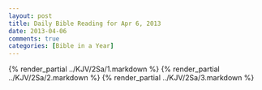 ```yaml
---
layout: post
title: Daily Bible Reading for Apr 6, 2013
date: 2013-04-06
comments: true
categories: [Bible in a Year]
---
```

{% render_partial ../KJV/2Sa/1.markdown %}
{% render_partial ../KJV/2Sa/2.markdown %}
{% render_partial ../KJV/2Sa/3.markdown %}
